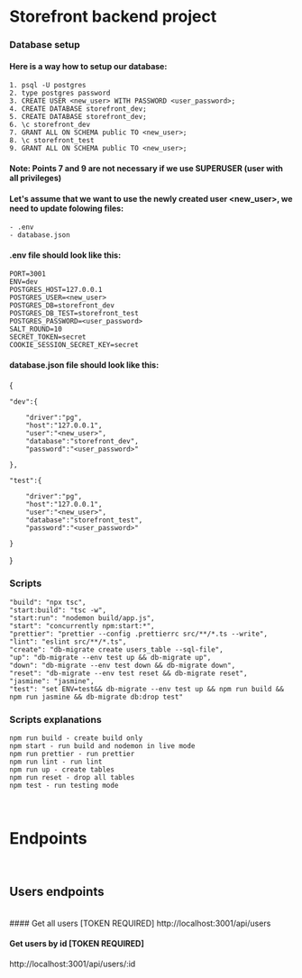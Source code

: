 # Storefront backend project

### Database setup

#### Here is a way how to setup our database:

    1. psql -U postgres
    2. type postgres password
    3. CREATE USER <new_user> WITH PASSWORD <user_password>;
    4. CREATE DATABASE storefront_dev;
    5. CREATE DATABASE storefront_dev;
    6. \c storefront_dev
    7. GRANT ALL ON SCHEMA public TO <new_user>;
    8. \c storefront_test
    9. GRANT ALL ON SCHEMA public TO <new_user>;


#### Note: Points 7 and 9 are not necessary if we use SUPERUSER (user with all privileges)

#### Let's assume that we want to use the newly created user <new_user>, we need to update folowing files:
    - .env
    - database.json

#### .env file should look like this:

    PORT=3001
    ENV=dev
    POSTGRES_HOST=127.0.0.1
    POSTGRES_USER=<new_user>
    POSTGRES_DB=storefront_dev
    POSTGRES_DB_TEST=storefront_test
    POSTGRES_PASSWORD=<user_password>
    SALT_ROUND=10
    SECRET_TOKEN=secret
    COOKIE_SESSION_SECRET_KEY=secret

#### database.json file should look like this:

{

    "dev":{

        "driver":"pg",
        "host":"127.0.0.1",
        "user":"<new_user>",
        "database":"storefront_dev",
        "password":"<user_password>"

    },

    "test":{

        "driver":"pg",
        "host":"127.0.0.1",
        "user":"<new_user>",
        "database":"storefront_test",
        "password":"<user_password>"

    }
}


### Scripts

    "build": "npx tsc",
    "start:build": "tsc -w",
    "start:run": "nodemon build/app.js",
    "start": "concurrently npm:start:*",
    "prettier": "prettier --config .prettierrc src/**/*.ts --write",
    "lint": "eslint src/**/*.ts",
    "create": "db-migrate create users_table --sql-file",
    "up": "db-migrate --env test up && db-migrate up",
    "down": "db-migrate --env test down && db-migrate down",
    "reset": "db-migrate --env test reset && db-migrate reset",
    "jasmine": "jasmine",
    "test": "set ENV=test&& db-migrate --env test up && npm run build && npm run jasmine && db-migrate db:drop test"

### Scripts explanations

    npm run build - create build only
    npm start - run build and nodemon in live mode
    npm run prettier - run prettier
    npm run lint - run lint
    npm run up - create tables
    npm run reset - drop all tables
    npm test - run testing mode
<br />


# Endpoints
<br />

## Users endpoints
<br />
#### Get all users [TOKEN REQUIRED]
http://localhost:3001/api/users
<br />

#### Get users by id [TOKEN REQUIRED]
http://localhost:3001/api/users/:id
<br />






